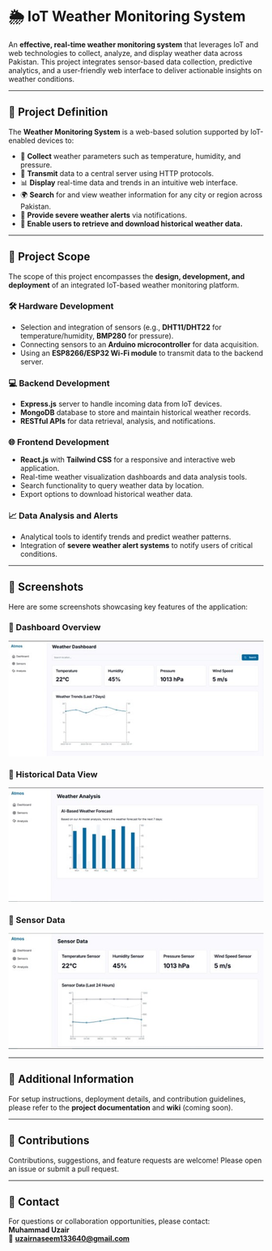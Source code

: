 # 🌦️ IoT Weather Monitoring System

An **effective, real-time weather monitoring system** that leverages IoT and web technologies to collect, analyze, and display weather data across Pakistan. This project integrates sensor-based data collection, predictive analytics, and a user-friendly web interface to deliver actionable insights on weather conditions.

---

## 📌 Project Definition

The **Weather Monitoring System** is a web-based solution supported by IoT-enabled devices to:

- 📡 **Collect** weather parameters such as temperature, humidity, and pressure.
- 🔗 **Transmit** data to a central server using HTTP protocols.
- 📊 **Display** real-time data and trends in an intuitive web interface.
- 🌍 **Search** for and view weather information for any city or region across Pakistan.
- 🚨 **Provide severe weather alerts** via notifications.
- 📂 **Enable users to retrieve and download historical weather data.**

---

## 🔭 Project Scope

The scope of this project encompasses the **design, development, and deployment** of an integrated IoT-based weather monitoring platform.

### 🛠️ Hardware Development

- Selection and integration of sensors (e.g., **DHT11/DHT22** for temperature/humidity, **BMP280** for pressure).
- Connecting sensors to an **Arduino microcontroller** for data acquisition.
- Using an **ESP8266/ESP32 Wi-Fi module** to transmit data to the backend server.

### 💻 Backend Development

- **Express.js** server to handle incoming data from IoT devices.
- **MongoDB** database to store and maintain historical weather records.
- **RESTful APIs** for data retrieval, analysis, and notifications.

### 🌐 Frontend Development

- **React.js** with **Tailwind CSS** for a responsive and interactive web application.
- Real-time weather visualization dashboards and data analysis tools.
- Search functionality to query weather data by location.
- Export options to download historical weather data.

### 📈 Data Analysis and Alerts

- Analytical tools to identify trends and predict weather patterns.
- Integration of **severe weather alert systems** to notify users of critical conditions.

---
## 📸 Screenshots

Here are some screenshots showcasing key features of the application:

### 🔹 Dashboard Overview
![Dashboard](screenshots/weather_dashboard.jpg)

### 🔹 Historical Data View
![Historical Data](screenshots/weather_analysis.jpg)

### 🔹 Sensor Data
![Sesnsor Data](screenshots/sensor_data.jpg)


---

## 📝 Additional Information

For setup instructions, deployment details, and contribution guidelines, please refer to the **project documentation** and **wiki** (coming soon).

---

## 🤝 Contributions

Contributions, suggestions, and feature requests are welcome! Please open an issue or submit a pull request.

---

## 📧 Contact

For questions or collaboration opportunities, please contact:  
**Muhammad Uzair**  
📧 **uzairnaseem133640@gmail.com**
